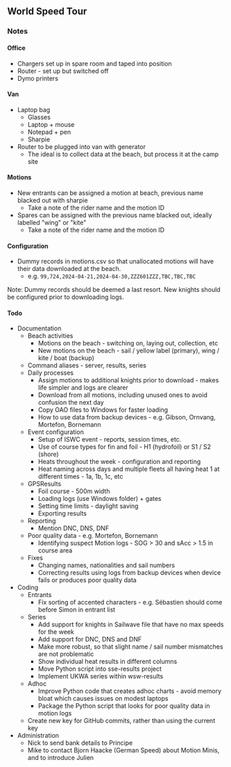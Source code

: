## World Speed Tour

### Notes

#### Office

- Chargers set up in spare room and taped into position
- Router - set up but switched off
- Dymo printers



#### Van

- Laptop bag
  - Glasses
  - Laptop + mouse
  - Notepad + pen
  - Sharpie
- Router to be plugged into van with generator
  - The ideal is to collect data at the beach, but process it at the camp site



#### Motions

- New entrants can be assigned a motion at beach, previous name blacked out with sharpie
  - Take a note of the rider name and the motion ID
- Spares can be assigned with the previous name blacked out, ideally labelled "wing" or "kite"
  - Take a note of the rider name and the motion ID



#### Configuration

- Dummy records in motions.csv so that unallocated motions will have their data downloaded at the beach.
  - e.g. `99,724,2024-04-21,2024-04-30,ZZZ601ZZZ,TBC,TBC,TBC`

Note: Dummy records should be deemed a last resort. New knights should be configured prior to downloading logs.



#### Todo

- Documentation
  - Beach activities
    - Motions on the beach - switching on, laying out, collection, etc
    - New motions on the beach - sail / yellow label (primary), wing / kite / boat (backup) 
  - Command aliases - server, results, series
  - Daily processes
    - Assign motions to additional knights prior to download - makes life simpler and logs are clearer
    - Download from all motions, including unused ones to avoid confusion the next day
    - Copy OAO files to Windows for faster loading
    - How to use data from backup devices - e.g. Gibson, Ornvang, Mortefon, Bornemann
  - Event configuration
    - Setup of ISWC event - reports, session times, etc.
    - Use of course types for fin and foil - H1 (hydrofoil) or S1 / S2 (shore)
    - Heats throughout the week - configuration and reporting
    - Heat naming across days and multiple fleets all having heat 1 at different times - 1a, 1b, 1c, etc
  - GPSResults
    - Foil course - 500m width
    - Loading logs (use Windows folder) + gates
    - Setting time limits - daylight saving
    - Exporting results
  - Reporting
    - Mention DNC, DNS, DNF
  - Poor quality data - e.g. Mortefon, Bornemann
    - Identifying suspect Motion logs - SOG > 30 and sAcc > 1.5 in course area 
  - Fixes
    - Changing names, nationalities and sail numbers
    - Correcting results using logs from backup devices when device fails or produces poor quality data
- Coding
  - Entrants
    - Fix sorting of accented characters - e.g. Sébastien should come before Simon in entrant list
  - Series
    - Add support for knights in Sailwave file that have no max speeds for the week
    - Add support for DNC, DNS and DNF
    - Make more robust, so that slight name / sail number mismatches are not problematic
    - Show individual heat results in different columns
    - Move Python script into sse-results project
    - Implement UKWA series within wsw-results
  - Adhoc
    - Improve Python code that creates adhoc charts - avoid memory bloat which causes issues on modest laptops
    - Package the Python script that looks for poor quality data in motion logs
  - Create new key for GitHub commits, rather than using the current key
- Administration
  - Nick to send bank details to Principe
  - Mike to contact Bjorn Haacke (German Speed) about Motion Minis, and to introduce Julien